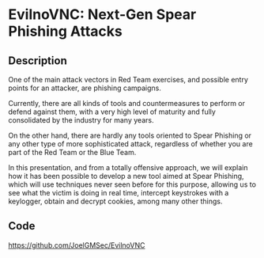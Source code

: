 # EvilnoVNC: Next-Gen Spear Phishing Attacks

## Description
One of the main attack vectors in Red Team exercises, and possible entry points for an attacker, are phishing campaigns.

Currently, there are all kinds of tools and countermeasures to perform or defend against them, with a very high level of maturity and fully consolidated by the industry for many years.

On the other hand, there are hardly any tools oriented to Spear Phishing or any other type of more sophisticated attack, regardless of whether you are part of the Red Team or the Blue Team.

In this presentation, and from a totally offensive approach, we will explain how it has been possible to develop a new tool aimed at Spear Phishing, which will use techniques never seen before for this purpose, allowing us to see what the victim is doing in real time, intercept keystrokes with a keylogger, obtain and decrypt cookies, among many other things.

## Code
https://github.com/JoelGMSec/EvilnoVNC
